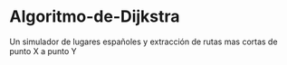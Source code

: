 # Algoritmo-de-Dijkstra
Un simulador de lugares españoles y extracción de rutas mas cortas de punto X a punto Y
